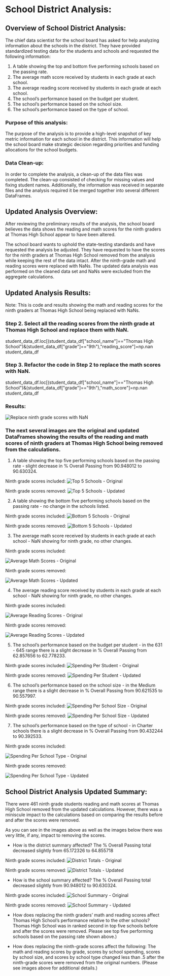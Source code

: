 # School District Analysis:

## Overview of School District Analysis:
The chief data scientist for the school board has asked for help analyzing information about the schools in the district.  They have provided standardized testing data for the students and schools and requested the following information:
1.	A table showing the top and bottom five performing schools based on the passing rate.
2.	The average math score received by students in each grade at each school.
3.	The average reading score received by students in each grade at each school.
4.	The school’s performance based on the budget per student.
5.	The school’s performance based on the school size.
6.	The school’s performance based on the type of school.

### Purpose of this analysis:
The purpose of the analysis is to provide a high-level snapshot of key metric information for each school in the district.  This information will help the school board make strategic decision regarding priorities and funding allocations for the school budgets.

### Data Clean-up:
In order to complete the analysis, a clean-up of the data files was completed.  The clean-up consisted of checking for missing values and fixing student names.  Additionally, the information was received in separate files and the analysis required it be merged together into several different DataFrames. 

## Updated Analysis Overview:
After reviewing the preliminary results of the analysis, the school board believes the data shows the reading and math scores for the ninth graders at Thomas High School appear to have been altered.  

The school board wants to uphold the state-testing standards and have requested the analysis be adjusted.  They have requested to have the scores for the ninth graders at Thomas High School removed from the analysis while keeping the rest of the data intact.  After the ninth-grade math and reading scores were replaced with NaNs.  The updated data analysis was performed on the cleaned data set and NaNs were excluded from the aggregate calculations. 

## Updated Analysis Results:

Note: This is code and results showing the math and reading scores for the ninth graders at Thomas High School being replaced with NaNs.
### Step 2. Select all the reading scores from the ninth grade at Thomas High School and replace them with NaN.
student_data_df.loc[(student_data_df["school_name"]=="Thomas High School")&(student_data_df["grade"]=="9th"),"reading_score"]=np.nan
student_data_df

###  Step 3. Refactor the code in Step 2 to replace the math scores with NaN.
student_data_df.loc[(student_data_df["school_name"]=="Thomas High School")&(student_data_df["grade"]=="9th"),"math_score"]=np.nan
student_data_df

### Results:
![Replace ninth grade scores with NaN](https://user-images.githubusercontent.com/99366022/159623436-6639d50c-5ce8-4f11-8ddd-6478973cc346.png)

### The next several images are the original and updated DataFrames showing the results of the reading and math scores of ninth graders at Thomas High School being removed from the calculations.

1.	A table showing the top five performing schools based on the passing rate - slight decrease in % Overall Passing from 90.948012 to 90.630324.

Ninth grade scores included:
![Top 5 Schools - Original](https://user-images.githubusercontent.com/99366022/159623507-6f6af92d-f93d-4905-9880-ef4770df28a6.png)

Ninth grade scores removed:
![Top 5 Schools - Updated](https://user-images.githubusercontent.com/99366022/159624127-b20c72c6-a562-4760-9c3e-7978c3372f46.png)

2.	A table showing the bottom five performing schools based on the passing rate - no change in the schools listed.

Ninth grade scores included:
![Bottom 5 Schools - Original](https://user-images.githubusercontent.com/99366022/159623539-92030fc6-e5cc-4b82-8495-d82e6a9337dc.png)

Ninth grade scores removed:
![Bottom 5 Schools - Updated](https://user-images.githubusercontent.com/99366022/159623544-32a525f8-ea53-4cd8-bfb4-027294575745.png)

3.	The average math score received by students in each grade at each school - NaN showing for ninth grade, no other changes.

Ninth grade scores included:

![Average Math Scores - Original](https://user-images.githubusercontent.com/99366022/159623589-3560b961-3c26-4eae-a8b9-9ba4a9f1c972.png)

Ninth grade scores removed:

![Average Math Scores - Updated](https://user-images.githubusercontent.com/99366022/159623607-dd0c492b-2646-4352-85d8-97cef6a97605.png)

4.	The average reading score received by students in each grade at each school - NaN showing for ninth grade, no other changes.

Ninth grade scores included:

![Average Reading Scores - Original](https://user-images.githubusercontent.com/99366022/159623647-c9023161-0dff-4250-a606-3bcd5a88494a.png)

Ninth grade scores removed:

![Average Reading Scores - Updated](https://user-images.githubusercontent.com/99366022/159623655-08f1c547-f0a0-4f95-ac7c-8bd4e3fbab01.png)

5.	The school’s performance based on the budget per student - in the 631 - 645 range there is a slight decrease in % Overall Passing from 62.857656 to 62.778233.

Ninth grade scores included:
![Spending Per Student - Original](https://user-images.githubusercontent.com/99366022/159623679-892bb643-4359-4bcf-a43c-3caa660a4f24.png)

Ninth grade scores removed:
![Spending Per Student - Updated](https://user-images.githubusercontent.com/99366022/159623684-2262dbf8-9a69-4b22-9de4-5b730b64afe3.png)

6.	The school’s performance based on the school size - in the Medium range there is a slight decrease in % Overall Passing from 90.621535 to 90.557997.

Ninth grade scores included:
![Spending Per School Size - Original](https://user-images.githubusercontent.com/99366022/159623773-a5554387-44dd-474f-a2be-643f1e4397d9.png)

Ninth grade scores removed:
![Spending Per School Size - Updated](https://user-images.githubusercontent.com/99366022/159623812-f84ff093-adbb-42a0-8abb-5c904f9c736f.png)

7.	The school’s performance based on the type of school - in Charter schools there is a slight decrease in % Overall Passing from 90.432244 to 90.392533.

Ninth grade scores included:

![Spending Per School Type - Original](https://user-images.githubusercontent.com/99366022/159623830-77908dd5-51e4-4eda-8570-ed41ce2b108e.png)

Ninth grade scores removed:

![Spending Per School Type - Updated](https://user-images.githubusercontent.com/99366022/159623840-2ee55961-7f73-49ea-936e-7388488915f3.png)

## School District Analysis Updated Summary:
There were 461 ninth grade students reading and math scores at Thomas High School removed from the updated calculations.  However, there was a miniscule impact to the calculations based on comparing the results before and after the scores were removed.

As you can see in the images above as well as the images below there was very little, if any, impact to removing the scores.

-	How is the district summary affected?
The % Overall Passing total decreased slightly from 65.172326 to 64.855718

Ninth grade scores included:
![District Totals - Original](https://user-images.githubusercontent.com/99366022/159623866-44ac1817-2cf8-4021-b7ae-1749388f59bb.png)

Ninth grade scores removed:
![District Totals - Updated](https://user-images.githubusercontent.com/99366022/159623881-998d5140-2a54-4807-9e1e-e151be74e532.png)

-	How is the school summary affected?
The % Overall Passing total decreased slightly from 90.948012 to 90.630324.

Ninth grade scores included:
![School Summary - Original](https://user-images.githubusercontent.com/99366022/159623902-2da9efc7-44fc-4a95-bc68-274bca986c7b.png)

Ninth grade scores removed:
![School Summary - Updated](https://user-images.githubusercontent.com/99366022/159623917-751c0dd6-482e-47fa-9560-7f9a8a375453.png)

-	How does replacing the ninth graders’ math and reading scores affect Thomas High School’s performance relative to the other schools?
Thomas High School was in ranked second in top five schools before and after the scores were removed.  Please see top five performing schools based on the passing rate shown above.)

-	How does replacing the ninth-grade scores affect the following:
The math and reading scores by grade, scores by school spending, scores by school size, and scores by school type changed less than .5 after the ninth-grade scores were removed from the original numbers. (Please see images above for additional details.)
